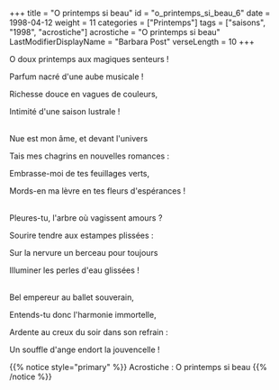+++
title = "O printemps si beau"
id = "o_printemps_si_beau_6"
date = 1998-04-12
weight = 11
categories = ["Printemps"]
tags = ["saisons", "1998", "acrostiche"]
acrostiche = "O printemps si beau"
LastModifierDisplayName = "Barbara Post"
verseLength = 10
+++

O doux printemps aux magiques senteurs !

Parfum nacré d'une aube musicale !

Richesse douce en vagues de couleurs,

Intimité d'une saison lustrale !

 \
Nue est mon âme, et devant l'univers

Tais mes chagrins en nouvelles romances :

Embrasse-moi de tes feuillages verts,

Mords-en ma lèvre en tes fleurs d'espérances !

 \
Pleures-tu, l'arbre où vagissent amours ?

Sourire tendre aux estampes plissées :

Sur la nervure un berceau pour toujours

Illuminer les perles d'eau glissées !

 \
Bel empereur au ballet souverain,

Entends-tu donc l'harmonie immortelle,

Ardente au creux du soir dans son refrain :

Un souffle d'ange endort la jouvencelle !

{{% notice style="primary" %}}
Acrostiche : O printemps si beau
{{% /notice %}}
